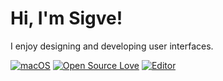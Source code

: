 # Hi, I'm Sigve!
I enjoy designing and developing user interfaces.

[![macOS](https://svgshare.com/i/ZjP.svg)](https://svgshare.com/i/ZjP.svg)
[![Open Source Love](https://badges.frapsoft.com/os/v2/open-source.svg?v=103)](https://github.com/ellerbrock/open-source-badges/)
[![Editor](https://img.shields.io/badge/Editor-VSCode-blue?style=flat-square&logo=visual-studio-code&logoColor=white)](https://code.visualstudio.com/)
